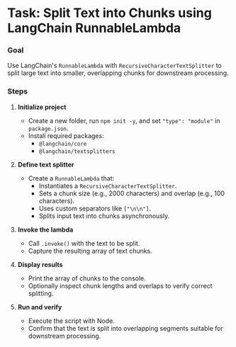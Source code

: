# Task: Split Text into Chunks using LangChain RunnableLambda

### Goal

Use LangChain's `RunnableLambda` with `RecursiveCharacterTextSplitter` to split large text into smaller, overlapping chunks for downstream processing.

### Steps

1. **Initialize project**

   - Create a new folder, run `npm init -y`, and set `"type": "module"` in `package.json`.
   - Install required packages:
     - `@langchain/core`
     - `@langchain/textsplitters`

2. **Define text splitter**

   - Create a `RunnableLambda` that:
     - Instantiates a `RecursiveCharacterTextSplitter`.
     - Sets a chunk size (e.g., 2000 characters) and overlap (e.g., 100 characters).
     - Uses custom separators like `["\n\n"]`.
     - Splits input text into chunks asynchronously.

3. **Invoke the lambda**

   - Call `.invoke()` with the text to be split.
   - Capture the resulting array of text chunks.

4. **Display results**

   - Print the array of chunks to the console.
   - Optionally inspect chunk lengths and overlaps to verify correct splitting.

5. **Run and verify**

   - Execute the script with Node.
   - Confirm that the text is split into overlapping segments suitable for downstream processing.
